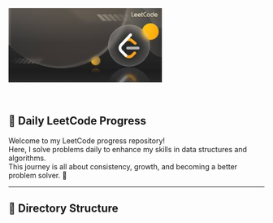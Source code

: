 <p>
  <img src="assests/banner.jpeg" alt="description" width="60%" />
</p>
</br>




## 🧠 Daily LeetCode Progress

Welcome to my LeetCode progress repository!  
Here, I solve problems daily to enhance my skills in data structures and algorithms.  
This journey is all about consistency, growth, and becoming a better problem solver. 💪

---

## 📂 Directory Structure


